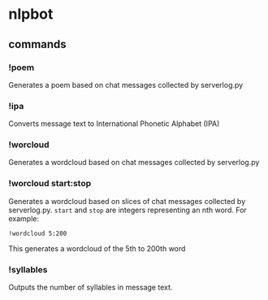 # nlpbot
## commands
   ### !poem
Generates a poem based on chat messages collected by serverlog.py
   ### !ipa
Converts message text to International Phonetic Alphabet (IPA)
   ### !worcloud
Generates a wordcloud based on chat messages collected by serverlog.py
   ### !worcloud start:stop
Generates a wordcloud based on slices of chat messages collected by serverlog.py. ``start`` and ``stop`` are integers representing an nth word. For example:
```
!wordcloud 5:200
```
This generates a wordcloud of the 5th to 200th word

   ### !syllables
Outputs the number of syllables in message text.

